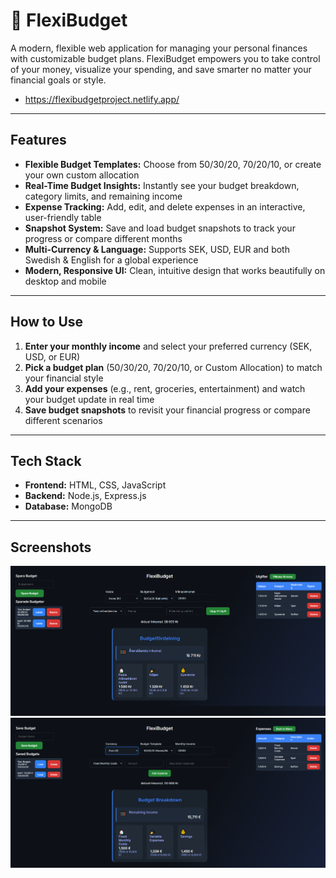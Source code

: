 # 💸 FlexiBudget

A modern, flexible web application for managing your personal finances with customizable budget plans. FlexiBudget empowers you to take control of your money, visualize your spending, and save smarter no matter your financial goals or style.
- https://flexibudgetproject.netlify.app/

---

## Features

- **Flexible Budget Templates:** Choose from 50/30/20, 70/20/10, or create your own custom allocation
- **Real-Time Budget Insights:** Instantly see your budget breakdown, category limits, and remaining income
- **Expense Tracking:** Add, edit, and delete expenses in an interactive, user-friendly table
- **Snapshot System:** Save and load budget snapshots to track your progress or compare different months
- **Multi-Currency & Language:** Supports SEK, USD, EUR and both Swedish & English for a global experience
- **Modern, Responsive UI:** Clean, intuitive design that works beautifully on desktop and mobile

---


## How to Use

1. **Enter your monthly income** and select your preferred currency (SEK, USD, or EUR)
2. **Pick a budget plan** (50/30/20, 70/20/10, or Custom Allocation) to match your financial style
3. **Add your expenses** (e.g., rent, groceries, entertainment) and watch your budget update in real time
4. **Save budget snapshots** to revisit your financial progress or compare different scenarios

---

## Tech Stack

- **Frontend:** HTML, CSS, JavaScript
- **Backend:** Node.js, Express.js
- **Database:** MongoDB

---

## Screenshots

![FlexiBudget Swedish](./budget-app/screenshots/budgetapp.PNG)
![FlexiBudget English](./budget-app/screenshots/budgetappENG.PNG)

  

